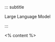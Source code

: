 <!-- slide template="[[tpl-footer]]" -->
::: subtitle
<p class="subtitle uppercase text-right">Large Language Model</p>
:::

<% content %>